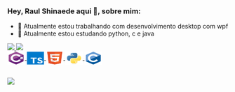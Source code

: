 ### Hey, Raul Shinaede aqui 👋, sobre mim:

- 🔭 Atualmente estou trabalhando com desenvolvimento desktop com wpf
- 🌱 Atualmente estou estudando python, c e java

<div>
  <a href="https://github.com/RaulShinaede">
  <img height="180em" src="https://github-readme-stats.vercel.app/api?username=RaulShinaede&show_icons=true&theme=dracula&include_all_commits=true&count_private=true"/>
  <img height="180em" src="https://github-readme-stats.vercel.app/api/top-langs/?username=RaulShinaede&layout=compact&langs_count=16&theme=dracula"/>
</div>

  <div>
    <img align="center" alt="CSharp" height="30" width="40" src="https://raw.githubusercontent.com/devicons/devicon/master/icons/csharp/csharp-original.svg">
    <img align="center" alt="Typescript" height="30" width="40" src="https://raw.githubusercontent.com/devicons/devicon/master/icons/typescript/typescript-original.svg">
    <img align="center" alt="Html5" height="30" width="40" src="https://raw.githubusercontent.com/devicons/devicon/master/icons/html5/html5-original.svg">
    <img align="center" alt="Python" height="30" width="40" src="https://raw.githubusercontent.com/devicons/devicon/master/icons/python/python-original.svg">
    <img align="center" alt="C" height="30" width="40" src="https://raw.githubusercontent.com/devicons/devicon/master/icons/c/c-original.svg">
  </div>
 
  ##
  
  <div>
    <a href="https://www.linkedin.com/in/raul-oliveira-376b14220" target="_blank"><img src="https://img.shields.io/badge/-LinkedIn-%230077B5?style=for-the-badge&logo=linkedin&logoColor=white" target="_blank"></a>
  </div>
